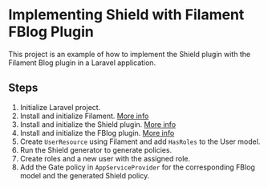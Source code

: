 
# Implementing Shield with Filament FBlog Plugin

This project is an example of how to implement the Shield plugin with the Filament Blog plugin in a Laravel application.

## Steps

1. Initialize Laravel project.
2. Install and initialize Filament. [More info](https://filamentphp.com/docs/3.x/panels/installation)
3. Install and initialize the Shield plugin. [More info](https://filamentphp.com/plugins/bezhansalleh-shield#installation)
4. Install and initialize the FBlog plugin. [More info](https://filamentphp.com/plugins/firefly-blog#installation)
5. Create `UserResource` using Filament and add `HasRoles` to the User model.
6. Run the Shield generator to generate policies.
7. Create roles and a new user with the assigned role.
8. Add the Gate policy in `AppServiceProvider` for the corresponding FBlog model and the generated Shield policy.
